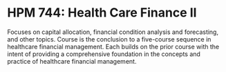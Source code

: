 # HPM 744: Health Care Finance II

Focuses on capital allocation, financial condition analysis and forecasting, and other topics. Course is the conclusion to a five-course sequence in healthcare financial management. Each builds on the prior course with the intent of providing a comprehensive foundation in the concepts and practice of healthcare financial management.